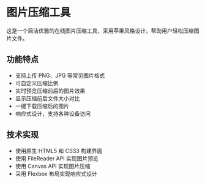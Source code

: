 # 图片压缩工具

这是一个简洁优雅的在线图片压缩工具，采用苹果风格设计，帮助用户轻松压缩图片文件。

## 功能特点

- 支持上传 PNG、JPG 等常见图片格式
- 可自定义压缩比例
- 实时预览压缩前后的图片效果
- 显示压缩前后文件大小对比
- 一键下载压缩后的图片
- 响应式设计，支持各种设备访问

## 技术实现

- 使用原生 HTML5 和 CSS3 构建界面
- 使用 FileReader API 实现图片预览
- 使用 Canvas API 实现图片压缩
- 采用 Flexbox 布局实现响应式设计 